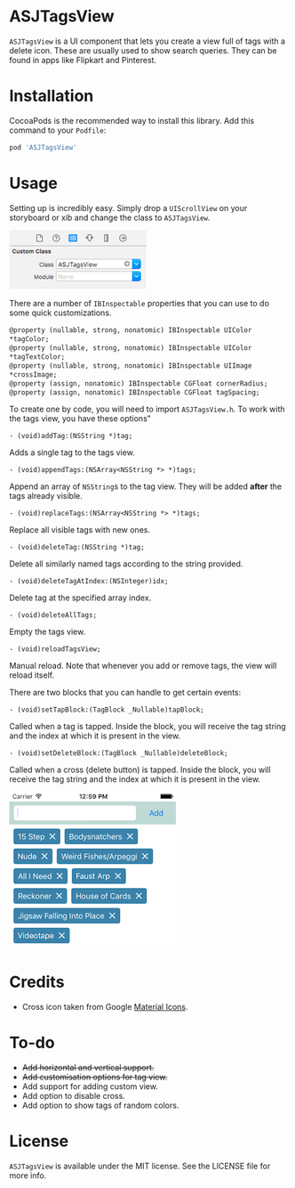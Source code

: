 # ASJTagsView

`ASJTagsView` is a UI component that lets you create a view full of tags with a delete icon. These are usually used to show search queries. They can be found in apps like Flipkart and Pinterest.

# Installation

CocoaPods is the recommended way to install this library. Add this command to your `Podfile`:

```ruby
pod 'ASJTagsView'
```

# Usage

Setting up is incredibly easy. Simply drop a `UIScrollView` on your storyboard or xib and change the class to `ASJTagsView`.

![alt tag](Images/CustomClass.png)

There are a number of `IBInspectable` properties that you can use to do some quick customizations.

```objc
@property (nullable, strong, nonatomic) IBInspectable UIColor *tagColor;
@property (nullable, strong, nonatomic) IBInspectable UIColor *tagTextColor;
@property (nullable, strong, nonatomic) IBInspectable UIImage *crossImage;
@property (assign, nonatomic) IBInspectable CGFloat cornerRadius;
@property (assign, nonatomic) IBInspectable CGFloat tagSpacing;
```

To create one by code, you will need to import `ASJTagsView.h`. To work with the tags view, you have these options"

```objc
- (void)addTag:(NSString *)tag;
```

Adds a single tag to the tags view.

```objc
- (void)appendTags:(NSArray<NSString *> *)tags;
```

Append an array of `NSString`s to the tag view. They will be added **after** the tags already visible.

```objc
- (void)replaceTags:(NSArray<NSString *> *)tags;
```

Replace all visible tags with new ones.

```objc
- (void)deleteTag:(NSString *)tag;
```

Delete all similarly named tags according to the string provided.

```objc
- (void)deleteTagAtIndex:(NSInteger)idx;
```

Delete tag at the specified array index.

```objc
- (void)deleteAllTags;
```

Empty the tags view.

```objc
- (void)reloadTagsView;
```

Manual reload. Note that whenever you add or remove tags, the view will reload itself.

There are two blocks that you can handle to get certain events:

```objc
- (void)setTapBlock:(TagBlock _Nullable)tapBlock;
```

Called when a tag is tapped. Inside the block, you will receive the tag string and the index at which it is present in the view.

```objc
- (void)setDeleteBlock:(TagBlock _Nullable)deleteBlock;
```

Called when a cross (delete button) is tapped. Inside the block, you will receive the tag string and the index at which it is present in the view.

![alt tag](Images/Screenshot.png)

# Credits

- Cross icon taken from Google [Material Icons](https://design.google.com/icons/#ic_clear).

# To-do

- ~~Add horizontal and vertical support.~~
- ~~Add customisation options for tag view.~~
- Add support for adding custom view.
- Add option to disable cross.
- Add option to show tags of random colors.

# License

`ASJTagsView` is available under the MIT license. See the LICENSE file for more info.
